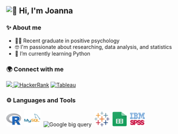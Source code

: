 ## <p> <picture> <source srcset="https://fonts.gstatic.com/s/e/notoemoji/latest/1f44b/512.webp" type="image/webp"> <img src="https://fonts.gstatic.com/s/e/notoemoji/latest/1f44b/512.gif" alt="👋" width="32" height="32"> </picture> Hi, I'm Joanna </p> 

### ✨ About me
- 👩‍🎓 Recent graduate in positive psychology
- 🤓 I'm passionate about researching, data analysis, and statistics
- 🌱 I’m currently learning Python

### 🌍 Connect with me
<a href="https://www.linkedin.com/in/joanna-c123/"> <img height="40" src="https://cdn2.iconfinder.com/data/icons/social-icon-3/512/social_style_3_in-306.png"/> </a>
[<img alt="HackerRank" src="https://img.shields.io/badge/-Hackerrank-2EC866?style=for-the-badge&logo=HackerRank&logoColor=white"/>](https://www.hackerrank.com/joannachen1203)
[<img alt="Tableau" src="https://img.shields.io/badge/-Tableau-1e376b?style=for-the-badge&logo=tableau&logoColor=white"/>](https://public.tableau.com/app/profile/joanc123)

### ⚙️ Languages and Tools
<div>
<img src="https://github.com/devicons/devicon/blob/master/icons/r/r-original.svg" title="r" alt="r" width="40" height="40"/>&nbsp;
<img src="https://github.com/devicons/devicon/blob/master/icons/mysql/mysql-original-wordmark.svg" title="MySQL"  alt="MySQL" width="45" height="45"/>&nbsp;
<img src="https://www.vectorlogo.zone/logos/google_bigquery/google_bigquery-icon.svg" title="Google big query"  alt="Google big query" width="40" height="40"/>&nbsp;
<img src="https://github.com/FranciscoGalan/FranciscoGalan/blob/main/Images/tableau-software.svg" title="Tableau"  alt="Tableau" width="40" height="40"/>&nbsp;
<img src="https://github.com/FranciscoGalan/FranciscoGalan/blob/main/Images/Google_Sheets_Logo.svg" title="Sheets"  alt="Sheets" width="40" height="40"/>&nbsp;
<img src="https://github.com/devicons/devicon/blob/master/icons/spss/spss-original.svg" title="spss"  alt="spss" width="40" height="40"/>&nbsp;
</div>




<!---
joan-cyc/joan-cyc is a ✨ special ✨ repository because its `README.md` (this file) appears on your GitHub profile.
You can click the Preview link to take a look at your changes.
--->
